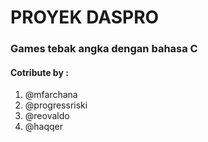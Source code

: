 # PROYEK DASPRO
### Games tebak angka dengan bahasa C

#### Cotribute by :
1. @mfarchana
2. @progressriski
3. @reovaldo
4. @haqqer

